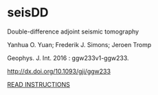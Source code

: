 # seisDD

Double-difference adjoint seismic tomography

Yanhua O. Yuan; Frederik J. Simons; Jeroen Tromp

Geophys. J. Int. 2016 : ggw233v1-ggw233.

http://dx.doi.org/10.1093/gji/ggw233

[READ INSTRUCTIONS](INSTRUCTIONS)

